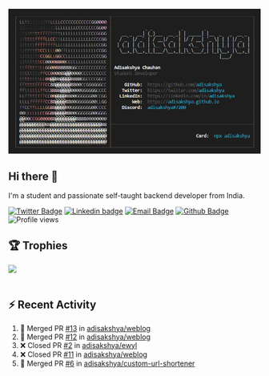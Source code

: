 ![npx-card](https://raw.githubusercontent.com/adisakshya/card/master/screenshots/adisakshya.png)

## Hi there 👋
I'm a student and passionate self-taught backend developer from India.

[![Twitter Badge](https://img.shields.io/badge/-adisakshya-00acee?style=flat&logo=twitter&logoColor=white&link=https://twitter.com/adisakshya)](https://www.twitter.com/adisakshya)
[![Linkedin badge](https://img.shields.io/badge/-adisakshya-blue?style=flat&logo=linkedin&logoColor=white)](https://www.linkedin.com/in/adisakshya-chauhan-a62920151)
[![Email Badge](https://img.shields.io/badge/-hi@adisakshya.codes-c14438?style=flat&logo=Gmail&logoColor=white&link=mailto:hi@adisakshya.codes)](mailto:hi@adisakshya.codes)
[![Github Badge](https://img.shields.io/badge/-adisakshya-grey?style=flat&logo=github&logoColor=white&link=https://github.com/adisakshya)](https://www.github.com/adisakshya) 
![Profile views](https://gpvc.arturio.dev/adisakshya)

## 🏆 Trophies
<div>
  <img src="https://github-profile-trophy.vercel.app/?username=adisakshya&title=MultiLanguage,Commit,Followers,Repositories,PullRequest,Issues&column=7&margin-w=15&margin-h=15"/>
</div>

<br/>

## ⚡ Recent Activity
<!--START_SECTION:activity-->
1. 🎉 Merged PR [#13](https://github.com/adisakshya/weblog/pull/13) in [adisakshya/weblog](https://github.com/adisakshya/weblog)
2. 🎉 Merged PR [#12](https://github.com/adisakshya/weblog/pull/12) in [adisakshya/weblog](https://github.com/adisakshya/weblog)
3. ❌ Closed PR [#2](https://github.com/adisakshya/ewyl/pull/2) in [adisakshya/ewyl](https://github.com/adisakshya/ewyl)
4. ❌ Closed PR [#11](https://github.com/adisakshya/weblog/pull/11) in [adisakshya/weblog](https://github.com/adisakshya/weblog)
5. 🎉 Merged PR [#6](https://github.com/adisakshya/custom-url-shortener/pull/6) in [adisakshya/custom-url-shortener](https://github.com/adisakshya/custom-url-shortener)
<!--END_SECTION:activity-->
